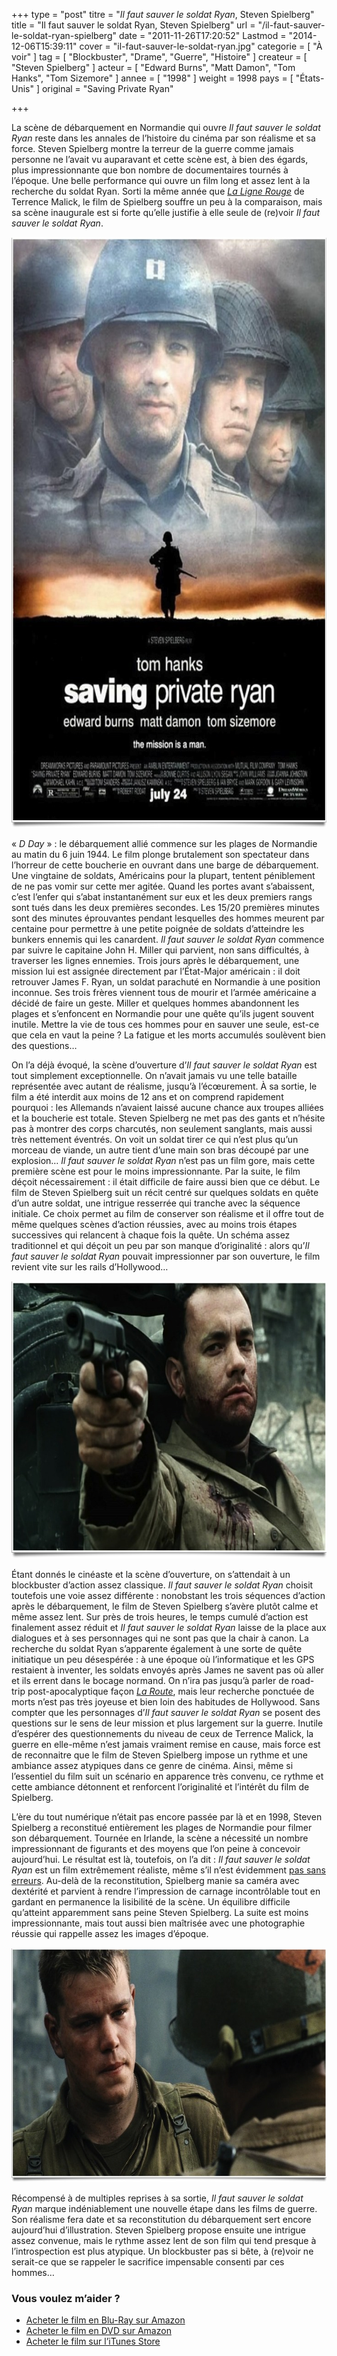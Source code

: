 +++
type = "post"
titre = "<em>Il faut sauver le soldat Ryan</em>, Steven Spielberg"
title = "Il faut sauver le soldat Ryan, Steven Spielberg"
url = "/il-faut-sauver-le-soldat-ryan-spielberg"
date = "2011-11-26T17:20:52"
Lastmod = "2014-12-06T15:39:11"
cover = "il-faut-sauver-le-soldat-ryan.jpg"
categorie = [ "À voir" ]
tag = [ "Blockbuster", "Drame", "Guerre", "Histoire" ]
createur = [ "Steven Spielberg" ]
acteur = [ "Edward Burns", "Matt Damon", "Tom Hanks", "Tom Sizemore" ]
annee = [ "1998" ]
weight = 1998
pays = [ "États-Unis" ]
original = "Saving Private Ryan"

+++

<p>La scène de débarquement en Normandie qui ouvre <em>Il faut sauver le soldat Ryan</em> reste dans les annales de l&rsquo;histoire du cinéma par son réalisme et sa force. Steven Spielberg montre la terreur de la guerre comme jamais personne ne l&rsquo;avait vu auparavant et cette scène est, à bien des égards, plus impressionnante que bon nombre de documentaires tournés à l&rsquo;époque. Une belle performance qui ouvre un film long et assez lent à la recherche du soldat Ryan. Sorti la même année que <em><a href="/2010/07/21/ligne-rouge-malick/">La Ligne Rouge</a></em> de Terrence Malick, le film de Spielberg souffre un peu à la comparaison, mais sa scène inaugurale est si forte qu&rsquo;elle justifie à elle seule de (re)voir <em>Il faut sauver le soldat Ryan</em>.</p>
<a href="http://www.allocine.fr/film/fichefilm_gen_cfilm=18598.html"><img class="aligncenter" style="border-style: initial; border-color: initial; border-width: 0px;" src="spielberg-sauver-soldat-ryan.jpg" alt="Spielberg sauver soldat ryan" width="690" height="945" border="0" /></a>
<p>« <em>D Day</em> » : le débarquement allié commence sur les plages de Normandie au matin du 6 juin 1944. Le film plonge brutalement son spectateur dans l&rsquo;horreur de cette boucherie en ouvrant dans une barge de débarquement. Une vingtaine de soldats, Américains pour la plupart, tentent péniblement de ne pas vomir sur cette mer agitée. Quand les portes avant s&rsquo;abaissent, c&rsquo;est l&rsquo;enfer qui s&rsquo;abat instantanément sur eux et les deux premiers rangs sont tués dans les deux premières secondes. Les 15/20 premières minutes sont des minutes éprouvantes pendant lesquelles des hommes meurent par centaine pour permettre à une petite poignée de soldats d&rsquo;atteindre les bunkers ennemis qui les canardent. <em>Il faut sauver le soldat Ryan</em> commence par suivre le capitaine John H. Miller qui parvient, non sans difficultés, à traverser les lignes ennemies. Trois jours après le débarquement, une mission lui est assignée directement par l&rsquo;État-Major américain : il doit retrouver James F. Ryan, un soldat parachuté en Normandie à une position inconnue. Ses trois frères viennent tous de mourir et l&rsquo;armée américaine a décidé de faire un geste. Miller et quelques hommes abandonnent les plages et s&rsquo;enfoncent en Normandie pour une quête qu&rsquo;ils jugent souvent inutile. Mettre la vie de tous ces hommes pour en sauver une seule, est-ce que cela en vaut la peine ? La fatigue et les morts accumulés soulèvent bien des questions…</p>
<p>On l&rsquo;a déjà évoqué, la scène d&rsquo;ouverture d&rsquo;<em>Il faut sauver le soldat Ryan</em> est tout simplement exceptionnelle. On n&rsquo;avait jamais vu une telle bataille représentée avec autant de réalisme, jusqu&rsquo;à l&rsquo;écœurement. À sa sortie, le film a été interdit aux moins de 12 ans et on comprend rapidement pourquoi : les Allemands n&rsquo;avaient laissé aucune chance aux troupes alliées et la boucherie est totale. Steven Spielberg ne met pas des gants et n&rsquo;hésite pas à montrer des corps charcutés, non seulement sanglants, mais aussi très nettement éventrés. On voit un soldat tirer ce qui n&rsquo;est plus qu&rsquo;un morceau de viande, un autre tient d&rsquo;une main son bras découpé par une explosion… <em>Il faut sauver le soldat Ryan</em> n&rsquo;est pas un film gore, mais cette première scène est pour le moins impressionnante. Par la suite, le film déçoit nécessairement : il était difficile de faire aussi bien que ce début. Le film de Steven Spielberg suit un récit centré sur quelques soldats en quête d&rsquo;un autre soldat, une intrigue resserrée qui tranche avec la séquence initiale. Ce choix permet au film de conserver son réalisme et il offre tout de même quelques scènes d&rsquo;action réussies, avec au moins trois étapes successives qui relancent à chaque fois la quête. Un schéma assez traditionnel et qui déçoit un peu par son manque d&rsquo;originalité : alors qu&rsquo;<em>Il faut sauver le soldat Ryan</em> pouvait impressionner par son ouverture, le film revient vite sur les rails d&rsquo;Hollywood…</p>
<img class="aligncenter" style="border-style: initial; border-color: initial; border-width: 0px;" src="tom-hanks-private-ryan.jpg" alt="Tom hanks private ryan" width="690" height="444" border="0" />
<p>Étant donnés le cinéaste et la scène d&rsquo;ouverture, on s&rsquo;attendait à un blockbuster d&rsquo;action assez classique. <em>Il faut sauver le soldat Ryan</em> choisit toutefois une voie assez différente : nonobstant les trois séquences d&rsquo;action après le débarquement, le film de Steven Spielberg s&rsquo;avère plutôt calme et même assez lent. Sur près de trois heures, le temps cumulé d&rsquo;action est finalement assez réduit et <em>Il faut sauver le soldat Ryan</em> laisse de la place aux dialogues et à ses personnages qui ne sont pas que la chair à canon. La recherche du soldat Ryan s&rsquo;apparente également à une sorte de quête initiatique un peu désespérée : à une époque où l&rsquo;informatique et les GPS restaient à inventer, les soldats envoyés après James ne savent pas où aller et ils errent dans le bocage normand. On n&rsquo;ira pas jusqu&rsquo;à parler de road-trip post-apocalyptique façon <em><a href="/2009/12/05/la-route-hillcoat/">La Route</a></em>, mais leur recherche ponctuée de morts n&rsquo;est pas très joyeuse et bien loin des habitudes de Hollywood. Sans compter que les personnages d&rsquo;<em>Il faut sauver le soldat Ryan</em> se posent des questions sur le sens de leur mission et plus largement sur la guerre. Inutile d&rsquo;espérer des questionnements du niveau de ceux de Terrence Malick, la guerre en elle-même n&rsquo;est jamais vraiment remise en cause, mais force est de reconnaitre que le film de Steven Spielberg impose un rythme et une ambiance assez atypiques dans ce genre de cinéma. Ainsi, même si l&rsquo;essentiel du film suit un scénario en apparence très convenu, ce rythme et cette ambiance détonnent et renforcent l&rsquo;originalité et l&rsquo;intérêt du film de Spielberg.</p>
<p>L&rsquo;ère du tout numérique n&rsquo;était pas encore passée par là et en 1998, Steven Spielberg a reconstitué entièrement les plages de Normandie pour filmer son débarquement. Tournée en Irlande, la scène a nécessité un nombre impressionnant de figurants et des moyens que l&rsquo;on peine à concevoir aujourd&rsquo;hui. Le résultat est là, toutefois, on l&rsquo;a dit : <em>Il faut sauver le soldat Ryan</em> est un film extrêmement réaliste, même s&rsquo;il n&rsquo;est évidemment <a href="http://fr.wikipedia.org/wiki/Il_faut_sauver_le_soldat_ryan#R.C3.A9alisme_et_erreurs_des_sc.C3.A8nes_du_film">pas sans erreurs</a>. Au-delà de la reconstitution, Spielberg manie sa caméra avec dextérité et parvient à rendre l&rsquo;impression de carnage incontrôlable tout en gardant en permanence la lisibilité de la scène. Un équilibre difficile qu&rsquo;atteint apparemment sans peine Steven Spielberg. La suite est moins impressionnante, mais tout aussi bien maîtrisée avec une photographie réussie qui rappelle assez les images d&rsquo;époque.</p>
<img class="aligncenter" style="border-style: initial; border-color: initial; border-width: 0px;" src="soldat-ryan-matt-damon.jpg" alt="Soldat ryan matt damon" width="690" height="375" border="0" />
<p>Récompensé à de multiples reprises à sa sortie, <em>Il faut sauver le soldat Ryan</em> marque indéniablement une nouvelle étape dans les films de guerre. Son réalisme fera date et sa reconstitution du débarquement sert encore aujourd&rsquo;hui d&rsquo;illustration. Steven Spielberg propose ensuite une intrigue assez convenue, mais le rythme assez lent de son film qui tend presque à l&rsquo;introspection est plus atypique. Un blockbuster pas si bête, à (re)voir ne serait-ce que se rappeler le sacrifice impensable consenti par ces hommes…</p>
<div class="amazon">
<h3>Vous voulez m&rsquo;aider ?</h3>
<ul>
<li><a href="http://www.amazon.fr/gp/product/B003EN2SKA/ref=as_li_ss_tl?ie=UTF8&tag=leblogdenic07-21&linkCode=as2&camp=1642&creative=19458&creativeASIN=B003EN2SKA">Acheter le film en Blu-Ray sur Amazon</a></li>
<li><a href="http://www.amazon.fr/gp/product/B000CCZ2FY/ref=as_li_ss_tl?ie=UTF8&tag=leblogdenic07-21&linkCode=as2&camp=1642&creative=19458&creativeASIN=B000CCZ2FY">Acheter le film en DVD sur Amazon</a></li>
<li><a href="http://itunes.apple.com/fr/movie/il-faut-sauver-le-soldat-ryan/id370381364">Acheter le film sur l&rsquo;iTunes Store</a></li>
</ul>
</div>

